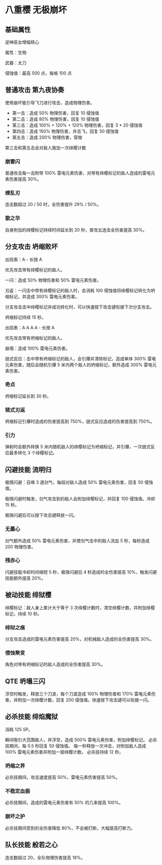 # 八重樱 无极崩坏

## 基础属性

逆神巫女增幅核心

属性：生物

武器：太刀

侵蚀值：最高 500 点，每格 100 点

## 普通攻击 第九夜协奏

使用崩坏能引导飞刀进行攻击，造成物理伤害。

* 第一击：造成 50% 物理伤害，回复 10 侵蚀值
* 第二击：造成 80% 物理伤害，回复 10 侵蚀值
* 第三击：造成 100% + 120% + 120% 物理伤害，回复 3 * 20 侵蚀值
* 第四击：造成 150% 物理伤害，并击飞，回复 50 侵蚀值
* 第五击：造成 200% 物理伤害，穿梭

第三击和第五击会对敌人施加一次绯樱计数

### 崩雷闪

普通攻击每一击附带 100% 雷电元素伤害，对带有绯樱标记的敌人造成的雷电元素伤害提高 30%。

### 缭乱刃

连击数超过 20 / 50 时，全伤害提升 29% / 50%。

### 散之华

自身附加的绯樱标记持续时间延长到 20 秒，普攻五连击全伤害提高 30%。

## 分支攻击 坍缩败坏

出招表：A - 长按 A

优先攻击带有绯樱标记的敌人。

一闪：造成 50% 物理伤害和 50% 雷电元素伤害。

刃返：一闪击中带有绯樱标记的敌人时，会消耗 100 侵蚀值将绯樱标记转化为坍缩标记，并造成 300% 雷电元素伤害。

分支攻击击中绯樱标记并成功转化时，可以快速按下攻击键衔接下次分支攻击。

坍缩标记持续 15 秒。

出招表：A A A A - 长按 A

优先攻击带有坍缩标记的敌人。

崩塌：造成 100% 雷电元素伤害。

链式反应：击中带有坍缩标记的敌人，会引爆并清除标记，造成单体 300% 雷电元素伤害，随后会随机引爆 5 米内两个敌人的坍缩标记，额外造成 300% 雷电元素伤害。

### 奇点

坍缩标记延长到 30 秒。

### 链式刃返

坍缩标记引爆时造成的伤害提高到 750%，链式反应造成的伤害提高到 750%。

### 引力

弹射时会额外转换 5 米内随机敌人的绯樱标记为坍缩标记，并引爆，一次链式反应最多转化 3 个绯樱标记。

## 闪避技能 流明归

极限闪避：召唤 3 道剑气，每段对敌人造成 50% 雷电元素伤害，回复 50 侵蚀值。

极限闪避时触发，剑气攻击到的敌人会附加绯樱标记，并回复 100 侵蚀值。冷却 15 秒。

极限闪避后可以按下攻击键释放一闪。

### 无墨心

剑气额外造成 50% 雷电元素伤害，并使剑气击中的敌人流血 5 秒，每秒造成 200 物理伤害。

### 残赤心

闪避技能冷却时间缩短 5 秒，极限闪避后 4 秒造成的全伤害提高 10%，触发闪避技能额外提高 20%。

## 被动技能 绯狱樱

绯樱标记：敌人身上累计大于等于 3 次绯樱计数时，清空绯樱计数，并附加绯樱标记，持续 10 秒。

### 绯狱之痕

分支攻击造成的雷电元素伤害提高 20%，对机械敌人造成的全伤害提高 30%。

### 侵蚀聚变

角色对带有坍缩标记的敌人造成的全伤害提高 30%。

## QTE 坍塌三闪

浮空时触发，释放三个刀波，每个刀波造成 100% 物理伤害和 170% 雷电元素伤害，并附加一次绯樱计数，回复 200 侵蚀值。快速按下攻击键可以衔接一闪。

## 必杀技能 绯焰魔狱

消耗 125 SP。

瞬间吸引大范围敌人，并浮空，造成 500% 雷电元素伤害，附加绯樱标记。
必杀技期间，每 0.5 秒回复 50 侵蚀值。
每一秒释放一次冲击，对附加敌人造成 100% 雷电元素伤害并附加一层绯樱计数。
必杀技持续 12 秒。

### 坍缩之界

必杀技期间，攻击速度提高 50%，雷电元素伤害提高 50%。

### 不稳定血振

必杀技期间，造成的雷电元素伤害有 50% 的几率提高 100%。

### 崩坏之护

必杀技期间受到的全伤害降低 80%，不会被打断，大幅提高打断力。

## 队长技能 般若之心

连击数超过 20，全队物理伤害提高 18%。
